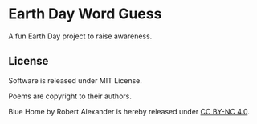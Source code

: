 # Earth Day Word Guess

A fun Earth Day project to raise awareness.

## License

Software is released under MIT License.

Poems are copyright to their authors.

Blue Home by Robert Alexander is hereby released under [CC BY-NC 4.0](https://creativecommons.org/licenses/by-nc/4.0/).
